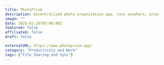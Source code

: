 ```yaml
---
title: PhotoPrism
description: Decentralized photo organization app, runs anywhere, prioritizes user and privacy control.
image: ""
date: 2025-01-28T05:00:00Z
featured: false
affiliated: false
draft: false

externalURL: https://www.photoprism.app/
category: "Productivity and Work"
tags: ["File Sharing and Sync"]
---
```

